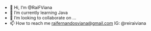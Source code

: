 - 👋 Hi, I’m @RaiFViana
- 🌱 I’m currently learning Java
- 💞️ I’m looking to collaborate on ...
- 📫 How to reach me raifernandosviana@gmail.com
IG: @reiraiviana

<!---
RaiFViana/RaiFViana is a ✨ special ✨ repository because its `README.md` (this file) appears on your GitHub profile.
You can click the Preview link to take a look at your changes.
--->
